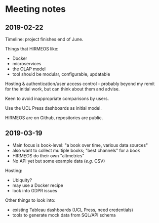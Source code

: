 # Meeting notes

## 2019-02-22

Timeline: project finishes end of June.

Things that HIRMEOS like:

- Docker
- microservices
- the OLAP model
- tool should be modular, configurable, updatable

Hosting & authentication/user access control - probably beyond my remit for the initial work, but can think about them and advise.

Keen to avoid inappropriate comparisons by users.

Use the UCL Press dashboards as initial model.

HIRMEOS are on Github, repositories are public.


## 2019-03-19

- Main focus is book-level: "a book over time, various data sources"
- also want to collect multiple books; "best channels" for a book 
- HIRMEOS do their own "altmetrics"
- No API yet but some example data (_e.g._ CSV)

Hosting:

- Ubiquity?
- may use a Docker recipe
- look into GDPR issues


Other things to look into:

- existing Tableau dashboards (UCL Press, need credentials)
- tools to generate mock data from SQL/API schema
